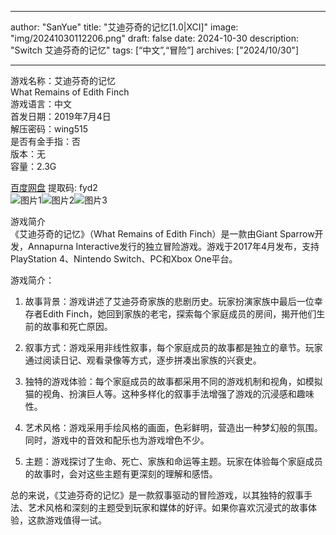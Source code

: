 
---
author: "SanYue"
title: "艾迪芬奇的记忆[1.0|XCI]"
image: "img/20241030112206.png"
draft: false
date: 2024-10-30
description: "Switch 艾迪芬奇的记忆"
tags: [“中文”,“冒险”]
archives: ["2024/10/30"]

---

游戏名称：艾迪芬奇的记忆   
What Remains of Edith Finch    
游戏语言：中文  
首发日期：2019年7月4日  
解压密码：wing515  
是否有金手指：否  
版本：无   
容量：2.3G

[百度网盘](https://pan.baidu.com/s/1GITbc0gwTQUMOP5TqbuOzA) 提取码: fyd2  
![图片1](img/e17b98cf.jpg)![图片2](img/2d5dcb84a3a9.jpg)![图片3](img/6411f58f558.jpg)  

游戏简介  
《艾迪芬奇的记忆》（What Remains of Edith Finch）是一款由Giant Sparrow开发，Annapurna Interactive发行的独立冒险游戏。游戏于2017年4月发布，支持PlayStation 4、Nintendo Switch、PC和Xbox One平台。

游戏简介：
1. 故事背景：游戏讲述了艾迪芬奇家族的悲剧历史。玩家扮演家族中最后一位幸存者Edith Finch，她回到家族的老宅，探索每个家庭成员的房间，揭开他们生前的故事和死亡原因。

2. 叙事方式：游戏采用非线性叙事，每个家庭成员的故事都是独立的章节。玩家通过阅读日记、观看录像等方式，逐步拼凑出家族的兴衰史。

3. 独特的游戏体验：每个家庭成员的故事都采用不同的游戏机制和视角，如模拟猫的视角、扮演巨人等。这种多样化的叙事手法增强了游戏的沉浸感和趣味性。

4. 艺术风格：游戏采用手绘风格的画面，色彩鲜明，营造出一种梦幻般的氛围。同时，游戏中的音效和配乐也为游戏增色不少。

5. 主题：游戏探讨了生命、死亡、家族和命运等主题。玩家在体验每个家庭成员的故事时，会对这些主题有更深刻的理解和感悟。

总的来说，《艾迪芬奇的记忆》是一款叙事驱动的冒险游戏，以其独特的叙事手法、艺术风格和深刻的主题受到玩家和媒体的好评。如果你喜欢沉浸式的故事体验，这款游戏值得一试。
